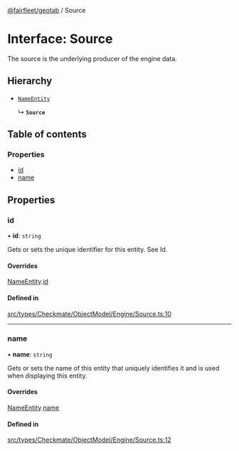 [@fairfleet/geotab](../README.md) / Source

# Interface: Source

The source is the underlying producer of the engine data.

## Hierarchy

- [`NameEntity`](NameEntity.md)

  ↳ **`Source`**

## Table of contents

### Properties

- [id](Source.md#id)
- [name](Source.md#name)

## Properties

### id

• **id**: `string`

Gets or sets the unique identifier for this entity. See Id.

#### Overrides

[NameEntity](NameEntity.md).[id](NameEntity.md#id)

#### Defined in

[src/types/Checkmate/ObjectModel/Engine/Source.ts:10](https://github.com/fairfleet/geotab/blob/b682f10/src/types/Checkmate/ObjectModel/Engine/Source.ts#L10)

___

### name

• **name**: `string`

Gets or sets the name of this entity that uniquely identifies it and is used when displaying this entity.

#### Overrides

[NameEntity](NameEntity.md).[name](NameEntity.md#name)

#### Defined in

[src/types/Checkmate/ObjectModel/Engine/Source.ts:12](https://github.com/fairfleet/geotab/blob/b682f10/src/types/Checkmate/ObjectModel/Engine/Source.ts#L12)
